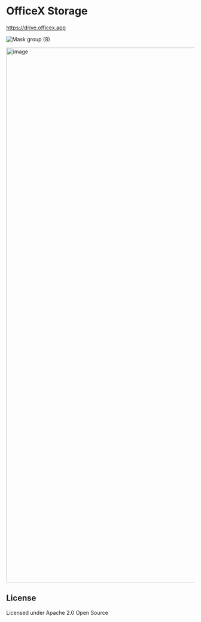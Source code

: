 # OfficeX Storage

https://drive.officex.app

![Mask group (8)](https://github.com/user-attachments/assets/04d2bba6-a52b-42b1-93f1-95480a058f52)

<img width="1428" alt="image" src="https://github.com/user-attachments/assets/196e2133-0dc8-432d-9a7d-71bf343f94f9">


## License

Licensed under Apache 2.0 Open Source
